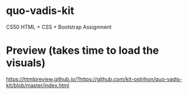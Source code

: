 # quo-vadis-kit
CS50 HTML + CSS + Bootstrap Assignment

# Preview (takes time to load the visuals)
https://htmlpreview.github.io/?https://github.com/kit-ostrihon/quo-vadis-kit/blob/master/index.html
